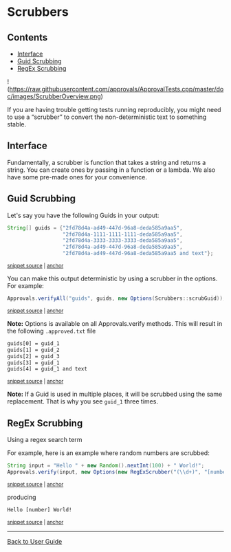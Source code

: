 <!--
GENERATED FILE - DO NOT EDIT
This file was generated by [MarkdownSnippets](https://github.com/SimonCropp/MarkdownSnippets).
Source File: /approvaltests/docs/mdsource/Scrubbers.source.md
To change this file edit the source file and then run MarkdownSnippets.
-->

<a id="top"></a>

# Scrubbers

<!-- toc -->
## Contents

  * [Interface](#interface)
  * [Guid Scrubbing](#guid-scrubbing)
  * [RegEx Scrubbing](#regex-scrubbing)<!-- endtoc -->

!(https://raw.githubusercontent.com/approvals/ApprovalTests.cpp/master/doc/images/ScrubberOverview.png)

If you are having trouble getting tests running reproducibly, you might need to use a “scrubber” to convert the non-deterministic text to something stable.

## Interface

Fundamentally, a scrubber is function that takes a string and returns a string. 
You can create ones by passing in a function or a lambda. 
We also have some pre-made ones for your convenience.


## Guid Scrubbing

Let's say you have the following Guids in your output:
<!-- snippet: guid-scrubbing-1 -->
<a id='snippet-guid-scrubbing-1'></a>
```java
String[] guids = {"2fd78d4a-ad49-447d-96a8-deda585a9aa5",
                  "2fd78d4a-1111-1111-1111-deda585a9aa5",
                  "2fd78d4a-3333-3333-3333-deda585a9aa5",
                  "2fd78d4a-ad49-447d-96a8-deda585a9aa5",
                  "2fd78d4a-ad49-447d-96a8-deda585a9aa5 and text"};
```
<sup><a href='/approvaltests-tests/src/test/java/org/approvaltests/scrubbers/ScrubberTest.java#L31-L37' title='File snippet `guid-scrubbing-1` was extracted from'>snippet source</a> | <a href='#snippet-guid-scrubbing-1' title='Navigate to start of snippet `guid-scrubbing-1`'>anchor</a></sup>
<!-- endsnippet -->
You can make this output deterministic by using a scrubber in the options.
For example:
<!-- snippet: guid-scrubbing-2 -->
<a id='snippet-guid-scrubbing-2'></a>
```java
Approvals.verifyAll("guids", guids, new Options(Scrubbers::scrubGuid));
```
<sup><a href='/approvaltests-tests/src/test/java/org/approvaltests/scrubbers/ScrubberTest.java#L38-L40' title='File snippet `guid-scrubbing-2` was extracted from'>snippet source</a> | <a href='#snippet-guid-scrubbing-2' title='Navigate to start of snippet `guid-scrubbing-2`'>anchor</a></sup>
<!-- endsnippet -->
**Note:** Options is available on all Approvals.verify methods.
This will result in the following `.approved.txt` file
<!-- snippet: /src/test/java/org/approvaltests/scrubbers/ScrubberTest.scrubGuids.approved.txt -->
<a id='snippet-/src/test/java/org/approvaltests/scrubbers/ScrubberTest.scrubGuids.approved.txt'></a>
```txt
guids[0] = guid_1
guids[1] = guid_2
guids[2] = guid_3
guids[3] = guid_1
guids[4] = guid_1 and text
```
<sup><a href='/approvaltests-tests/src/test/java/org/approvaltests/scrubbers/ScrubberTest.scrubGuids.approved.txt#L1-L5' title='File snippet `/src/test/java/org/approvaltests/scrubbers/ScrubberTest.scrubGuids.approved.txt` was extracted from'>snippet source</a> | <a href='#snippet-/src/test/java/org/approvaltests/scrubbers/ScrubberTest.scrubGuids.approved.txt' title='Navigate to start of snippet `/src/test/java/org/approvaltests/scrubbers/ScrubberTest.scrubGuids.approved.txt`'>anchor</a></sup>
<!-- endsnippet -->
**Note:** If a Guid is used in multiple places, it will be scrubbed using the same replacement.
That is why you see `guid_1` three times.

## RegEx Scrubbing

Using a regex search term

For example, here is an example where random numbers are scrubbed:
<!-- snippet: scrub-regex-example -->
<a id='snippet-scrub-regex-example'></a>
```java
String input = "Hello " + new Random().nextInt(100) + " World!";
Approvals.verify(input, new Options(new RegExScrubber("(\\d+)", "[number]")));
```
<sup><a href='/approvaltests/src/test/java/org/approvaltests/scrubbers/RegExScrubberTest.java#L14-L17' title='File snippet `scrub-regex-example` was extracted from'>snippet source</a> | <a href='#snippet-scrub-regex-example' title='Navigate to start of snippet `scrub-regex-example`'>anchor</a></sup>
<!-- endsnippet -->
producing
<!-- snippet: /src/test/java/org/approvaltests/scrubbers/RegExScrubberTest.name.approved.txt -->
<a id='snippet-/src/test/java/org/approvaltests/scrubbers/RegExScrubberTest.name.approved.txt'></a>
```txt
Hello [number] World!
```
<sup><a href='/approvaltests/src/test/java/org/approvaltests/scrubbers/RegExScrubberTest.name.approved.txt#L1-L1' title='File snippet `/src/test/java/org/approvaltests/scrubbers/RegExScrubberTest.name.approved.txt` was extracted from'>snippet source</a> | <a href='#snippet-/src/test/java/org/approvaltests/scrubbers/RegExScrubberTest.name.approved.txt' title='Navigate to start of snippet `/src/test/java/org/approvaltests/scrubbers/RegExScrubberTest.name.approved.txt`'>anchor</a></sup>
<!-- endsnippet -->

---

[Back to User Guide](README.md#top)
